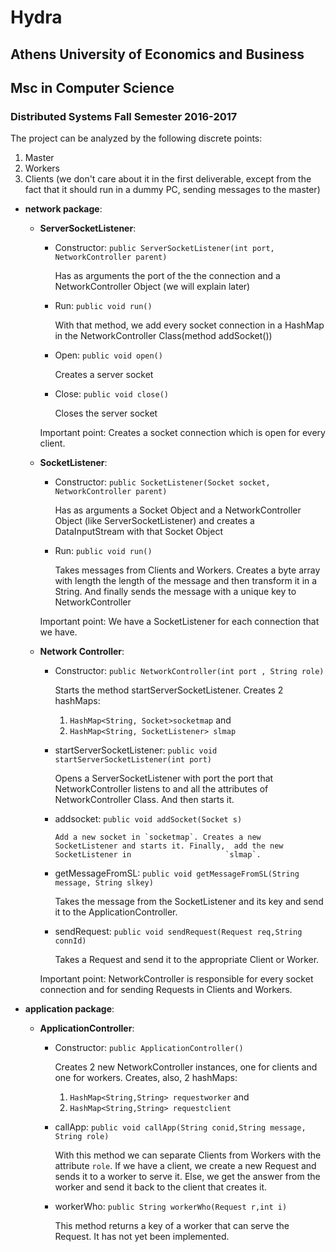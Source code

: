 # Hydra

## Athens University of Economics and Business 
## Msc in Computer Science 
### Distributed Systems Fall Semester 2016-2017

The project can be analyzed by the following discrete points:

1. Master
2. Workers
3. Clients (we don't care about it in the first deliverable, except from the fact that it should run in a dummy PC, sending messages to the master)


* **network package**:

	* **ServerSocketListener**:
		* Constructor: `public ServerSocketListener(int port, NetworkController parent)`
		
		  Has as arguments the port of the the connection and a NetworkController Object (we will explain later)
			
		* Run: `public void run()`
		
		  With that method, we add every socket connection in a HashMap in the NetworkController Class(method addSocket())
		
		* Open: `public void open()`
		
		  Creates a server socket

		* Close: `public void close()`
		
		  Closes the server socket

		
		Important point: Creates a socket connection which is open for every client.
		
	* **SocketListener**:
	
		* Constructor: `public SocketListener(Socket socket, NetworkController parent)`
		
		  Has as arguments a Socket Object and a NetworkController Object (like ServerSocketListener) and creates a 				  DataInputStream with that Socket Object
	
		* Run: `public void run()`
		
		  Takes messages from Clients and Workers. Creates a byte array with length the length of the message and then transform 		   it in a String. And finally sends the message with a unique key to NetworkController

		Important point: We have a SocketListener for each connection that we have.
		
	* **Network Controller**:
	
		* Constructor: `public NetworkController(int port , String role)`
		
		  Starts the method startServerSocketListener. Creates 2 hashMaps: 
		  1. `HashMap<String, Socket>socketmap` and 
		  2.  `HashMap<String, SocketListener> slmap`
	
		* startServerSocketListener: `public void startServerSocketListener(int port)`
		
		  Opens a ServerSocketListener with port the port that NetworkController listens to and all the attributes of       			  NetworkController Class. And then starts it.
	
	 	* addsocket: `public void addSocket(Socket s)`
	       
	          Add a new socket in `socketmap`. Creates a new SocketListener and starts it. Finally,  add the new SocketListener in                     `slmap`.
	
		* getMessageFromSL: `public void getMessageFromSL(String message, String slkey)`
		
		  Takes the message from the SocketListener and its key and send it to the ApplicationController. 
	
		* sendRequest: `public void sendRequest(Request req,String connId)`
		
		  Takes a Request and send it to the appropriate Client or Worker.
	
	    Important point: NetworkController is responsible for every socket connection and for sending Requests in Clients and    		    Workers.
	    
* **application package**:

	* **ApplicationController**:
	
		* Constructor: `public ApplicationController()`
		
		  Creates 2 new NetworkController instances, one for clients and one for workers.
		  Creates, also, 2 hashMaps: 
		  1. `HashMap<String,String> requestworker` and 
		  2. `HashMap<String,String> requestclient`
		  
		* callApp: `public void callApp(String conid,String message, String role)`
		  
		  With this method we can separate Clients from Workers with the attribute `role`. If we have a client, we create a new 		  Request and sends it to a worker to serve it. Else, we get the answer from the worker and send it back to the client 			  that creates it.
		 
		* workerWho: `public String workerWho(Request r,int i)`

		  This method returns a key of a worker that can serve the Request. It has not yet been implemented.
